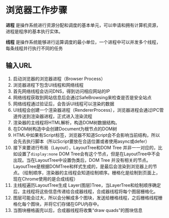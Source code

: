 # 浏览器工作步骤

**进程** 是操作系统进行资源分配和调度的基本单元，可以申请和拥有计算机资源，进程是程序的基本执行实体。

**线程** 是操作系统能够进行运算调度的最小单位，一个进程中可以并发多个线程，每条线程并行执行不同的任务

## 输入URL

1. 启动浏览器的浏览器进程（Browser Process）
2. 浏览器进程下包含UI线程和网络线程
3. 首先网络线程会访问DNS，得到访问相应网站的IP
4. 网络线程获取到网站信息后会通过SafeBrowsing来检查是否是安全站点
5. 网络线程通过验证后，会告诉UI线程可以渲染的数据
6. UI线程会创建一个渲染器进程（RendererProcess），浏览器进程会通过IPC管道传送到渲染器进程，正式进入渲染流程
7. 渲染器的主线程将HTML解析，构造DOM树数据结构。
8. 在DOM树构造中会创建Document为根节点的DOM树
9. HTML中如果有Script标签，浏览器不知道Script会不会影响当前结构，所以会先去执行脚本（所以Script要放在合适位置或者使用async或defer）
10. 接下来要进行布局（Layout），LayoutTree和DOM Tree 并非一一对应的，比如设置了`display:none`   DOM Tree会有这个节点，但是在LayoutTree中不会出现。当在LayoutTree中设置伪类后，DOM Tree 并没有相关的节点。LayoutTree是根据DOMTree和样式生成的，是最后会渲染到浏览器上的节点。（绘制顺序，渲染器的主线程会知道绘制顺序。栅格化是绘制到页面上，现在Chrome使用的是合成线程）
11. 主线程遍历LayoutTree生成 Layer\(图层\)Tree，当LayerTree和绘制顺序确定后，主线程将这些信息传递给合成器线程，合成器线程将每个图层栅格化。
12. 图层可能会过大，所以会分解成多个图块，发送给栅格线程，之后栅格线程栅格化每个图块，并将它们存储在GPU内存中。
13. 当图块栅格画完以后，合成器线程将收集“draw quads”的图块信息

